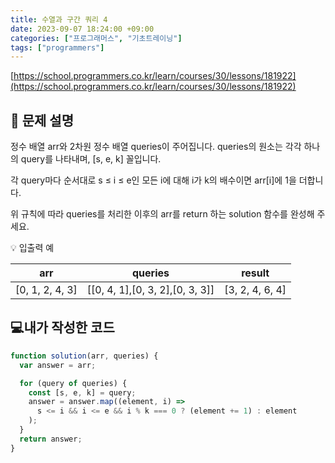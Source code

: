```yaml
---
title: 수열과 구간 쿼리 4
date: 2023-09-07 18:24:00 +09:00
categories: ["프로그래머스", "기초트레이닝"]
tags: ["programmers"]
---
```


[https://school.programmers.co.kr/learn/courses/30/lessons/181922](https://school.programmers.co.kr/learn/courses/30/lessons/181922)

## 📔 문제 설명

정수 배열 arr와 2차원 정수 배열 queries이 주어집니다. queries의 원소는 각각 하나의 query를 나타내며, [s, e, k] 꼴입니다.

각 query마다 순서대로 s ≤ i ≤ e인 모든 i에 대해 i가 k의 배수이면 arr[i]에 1을 더합니다.

위 규칙에 따라 queries를 처리한 이후의 arr를 return 하는 solution 함수를 완성해 주세요.

💡 입출력 예

|       arr       |             queries             |     result      |
| :-------------: | :-----------------------------: | :-------------: |
| [0, 1, 2, 4, 3] | [[0, 4, 1],[0, 3, 2],[0, 3, 3]] | [3, 2, 4, 6, 4] |

## 💻내가 작성한 코드

```js
function solution(arr, queries) {
  var answer = arr;

  for (query of queries) {
    const [s, e, k] = query;
    answer = answer.map((element, i) =>
      s <= i && i <= e && i % k === 0 ? (element += 1) : element
    );
  }
  return answer;
}
```
